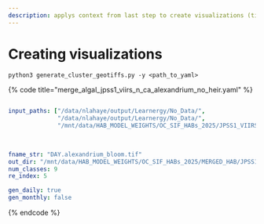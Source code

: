 ```yaml
---
description: applys context from last step to create visualizations (tifs)
---
```


# Creating visualizations

```
python3 generate_cluster_geotiffs.py -y <path_to_yaml>
```

{% code title="merge_algal_jpss1_viirs_n_ca_alexandrium_no_heir.yaml" %}
```yaml
 
input_paths: ["/data/nlahaye/output/Learnergy/No_Data/",
              "/data/nlahaye/output/Learnergy/No_Data/",
              "/mnt/data/HAB_MODEL_WEIGHTS/OC_SIF_HABs_2025/JPSS1_VIIRS_S_CA/"]

 
 
fname_str: "DAY.alexandrium_bloom.tif"
out_dir: "/mnt/data/HAB_MODEL_WEIGHTS/OC_SIF_HABs_2025/MERGED_HAB/JPSS1_VIIRS/"
num_classes: 9
re_index: 5

gen_daily: true
gen_monthly: false

```
{% endcode %}

